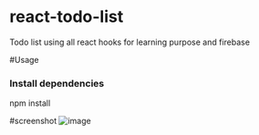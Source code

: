 # react-todo-list
Todo list using all react hooks for learning purpose and firebase

#Usage

### Install dependencies
npm install

#screenshot
![image](https://user-images.githubusercontent.com/78321649/185900935-a51f4930-f13e-4348-b3ae-88b6e5753f0a.png)
